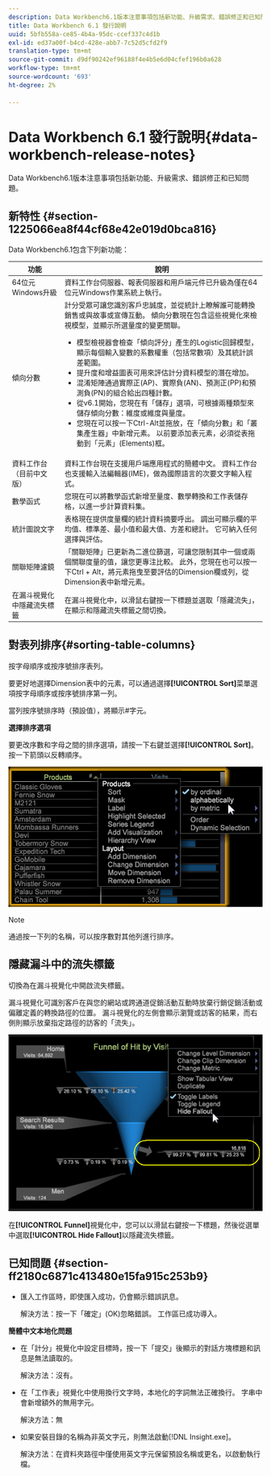 ```yaml
---
description: Data Workbench6.1版本注意事項包括新功能、升級需求、錯誤修正和已知問題。
title: Data Workbench 6.1 發行說明
uuid: 5bfb558a-ce85-4b4a-95dc-ccef337c4d1b
exl-id: ed37a00f-b4cd-428e-abb7-7c52d5cfd2f9
translation-type: tm+mt
source-git-commit: d9df90242ef96188f4e4b5e6d04cfef196b0a628
workflow-type: tm+mt
source-wordcount: '693'
ht-degree: 2%

---
```


# Data Workbench 6.1 發行說明{#data-workbench-release-notes}

Data Workbench6.1版本注意事項包括新功能、升級需求、錯誤修正和已知問題。

## 新特性 {#section-1225066ea8f44cf68e42e019d0bca816}

Data Workbench6.1包含下列新功能：

| 功能 | 說明 |
|--- |--- |
| 64位元Windows升級 | 資料工作台伺服器、報表伺服器和用戶端元件已升級為僅在64位元Windows作業系統上執行。 |
| 傾向分數 | 計分受眾可讓您識別客戶忠誠度，並從統計上瞭解誰可能轉換銷售或與故事或宣傳互動。 傾向分數現在包含這些視覺化來檢視模型，並顯示所選量度的變更關聯。<ul><li>模型檢視器會檢查「傾向評分」產生的Logistic回歸模型，顯示每個輸入變數的系數權重（包括常數項）及其統計誤差範圍。 </li><li>提升度和增益圖表可用來評估計分資料模型的潛在增加。</li><li>混淆矩陣通過實際正(AP)、實際負(AN)、預測正(PP)和預測負(PN)的組合給出四種計數。</li> <li>從v6.1開始，您現在有「儲存」選項，可根據兩種類型來儲存傾向分數：維度或維度與量度。</li><li>您現在可以按一下Ctrl-Alt並拖放，在「傾向分數」和「叢集產生器」中新增元素。 以前要添加表元素，必須從表拖動到「元素」(Elements)框。</li></ul> |
| 資料工作台（目前中文版） | 資料工作台現在支援用戶端應用程式的簡體中文。 資料工作台也支援輸入法編輯器(IME)，做為國際語言的次要文字輸入程式。 |
| 數學函式 | 您現在可以將數學函式新增至量度、數學轉換和工作表儲存格，以進一步計算資料集。 |
| 統計圖說文字 | 表格現在提供度量欄的統計資料摘要呼出。 調出可顯示欄的平均值、標準差、最小值和最大值、方差和總計。 它可納入任何選擇與評估。 |
| 關聯矩陣濾鏡 | 「關聯矩陣」已更新為二進位篩選，可讓您限制其中一個或兩個關聯度量的值，讓您更專注比較。 此外，您現在也可以按一下Ctrl + Alt，將元素拖曳至要評估的Dimension欄或列，從Dimension表中新增元素。 |
| 在漏斗視覺化中隱藏流失標籤 | 在漏斗視覺化中，以滑鼠右鍵按一下標題並選取「隱藏流失」，在顯示和隱藏流失標籤之間切換。 |

## 對表列排序{#sorting-table-columns}

按字母順序或按序號排序表列。

要更好地選擇Dimension表中的元素，可以通過選擇&#x200B;**[!UICONTROL Sort]**&#x200B;菜單選項按字母順序或按序號排序第一列。

當列按序號排序時（預設值），將顯示#字元。

**選擇排序選項**

要更改序數和字母之間的排序選項，請按一下右鍵並選擇&#x200B;**[!UICONTROL Sort]**。 按一下箭頭以反轉順序。

![](assets/sort_table_alpha.png)

>[!NOTE]
>
>通過按一下列的名稱，可以按序數對其他列進行排序。

## 隱藏漏斗中的流失標籤

切換為在漏斗視覺化中開啟流失標籤。

漏斗視覺化可識別客戶在與您的網站或跨通道促銷活動互動時放棄行銷促銷活動或偏離定義的轉換路徑的位置。 漏斗視覺化的左側會顯示瀏覽或訪客的結果，而右側則顯示放棄指定路徑的訪客的「流失」。

![](assets/c_funnel_hide_fallout.png)

在&#x200B;**[!UICONTROL Funnel]**&#x200B;視覺化中，您可以以滑鼠右鍵按一下標題，然後從選單中選取&#x200B;**[!UICONTROL Hide Fallout]**&#x200B;以隱藏流失標籤。

## 已知問題 {#section-ff2180c6871c413480e15fa915c253b9}

* 匯入工作區時，即使匯入成功，仍會顯示錯誤訊息。

   解決方法：按一下「確定」(OK)忽略錯誤。 工作區已成功導入。

**簡體中文本地化問題**

* 在「計分」視覺化中設定目標時，按一下「提交」後顯示的對話方塊標題和訊息是無法讀取的。

   解決方法：沒有。
* 在「工作表」視覺化中使用換行文字時，本地化的字詞無法正確換行。 字串中會新增額外的無用字元。

   解決方法：無
* 如果安裝目錄的名稱為非英文字元，則無法啟動[!DNL Insight.exe]。

   解決方法：在資料夾路徑中僅使用英文字元保留預設名稱或更名，以啟動執行檔。
